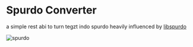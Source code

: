 Spurdo Converter
================

a simple rest abi to turn tegzt indo spurdo heavily influenced by [libspurdo](https://github.com/installgen2/libspurdo)

![spurdo](http://i2.kym-cdn.com/entries/icons/facebook/000/008/001/spurdo_face.jpg)